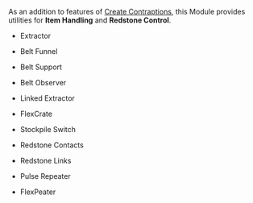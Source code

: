As an addition to features of [Create Contraptions](https://github.com/simibubi/Create/wiki/Create-Contraptions), this Module provides utilities for **Item Handling** and **Redstone Control**.

* Extractor
* Belt Funnel
* Belt Support
* Belt Observer
* Linked Extractor

* FlexCrate
* Stockpile Switch

* Redstone Contacts
* Redstone Links
* Pulse Repeater
* FlexPeater